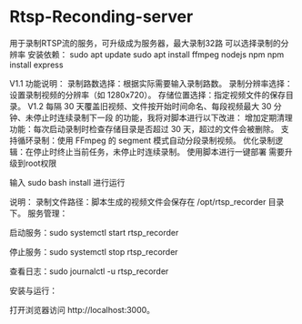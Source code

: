 # Rtsp-Reconding-server
用于录制RTSP流的服务，可升级成为服务器，最大录制32路
可以选择录制的分辨率
安装依赖：
sudo apt update
sudo apt install ffmpeg nodejs npm
npm install express

V1.1
功能说明：
录制路数选择：根据实际需要输入录制路数。
录制分辨率选择：设置录制视频的分辨率（如 1280x720）。
存储位置选择：指定视频文件的保存目录。
V1.2
每隔 30 天覆盖旧视频、文件按开始时间命名、每段视频最大 30 分钟、未停止时连续录制下一段 的功能，我将对脚本进行以下改进：
增加定期清理功能：每次启动录制时检查存储目录是否超过 30 天，超过的文件会被删除。
支持循环录制：使用 FFmpeg 的 segment 模式自动分段录制视频。
优化录制逻辑：在停止时终止当前任务，未停止时连续录制。
使用脚本进行一键部署
需要升级到root权限

输入 sudo bash install 进行运行

说明：
录制文件路径：脚本生成的视频文件会保存在 /opt/rtsp_recorder 目录下。
服务管理：

启动服务：sudo systemctl start rtsp_recorder

停止服务：sudo systemctl stop rtsp_recorder

查看日志：sudo journalctl -u rtsp_recorder

安装与运行：

打开浏览器访问 http://localhost:3000。
